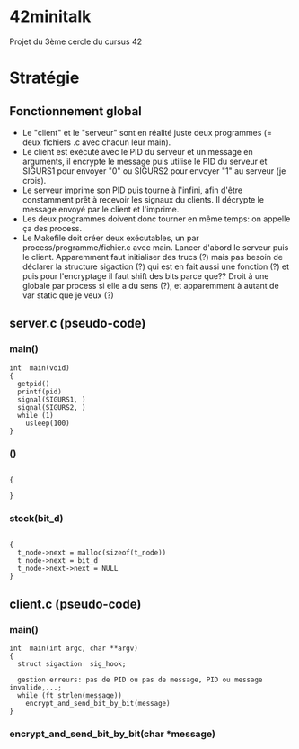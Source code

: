# 42minitalk
Projet du 3ème cercle du cursus 42

# Stratégie
## Fonctionnement global
- Le "client" et le "serveur" sont en réalité juste deux programmes (= deux fichiers .c avec chacun leur main).
- Le client est exécuté avec le PID du serveur et un message en arguments, il encrypte le message puis utilise le PID du serveur et SIGURS1 pour envoyer "0" ou SIGURS2 pour envoyer "1" au serveur (je crois).
- Le serveur imprime son PID puis tourne à l'infini, afin d'être constamment prêt à recevoir les signaux du clients. Il décrypte le message envoyé par le client et l'imprime.
- Les deux programmes doivent donc tourner en même temps: on appelle ça des process. 
- Le Makefile doit créer deux exécutables, un par process/programme/fichier.c avec main. Lancer d'abord le serveur puis le client.
Apparemment faut initialiser des trucs (?) mais pas besoin de déclarer la structure sigaction (?) qui est en fait aussi une fonction (?) et puis pour l'encryptage il faut shift des bits parce que??
Droit à une globale par process si elle a du sens (?), et apparemment à autant de var static que je veux (?)

## server.c (pseudo-code)
### main()
```
int  main(void)
{
  getpid()
  printf(pid)
  signal(SIGURS1, )
  signal(SIGURS2, )
  while (1)
    usleep(100)
}
```

### ()
```

{

}
```

### stock(bit_d)
```

{
  t_node->next = malloc(sizeof(t_node))
  t_node->next = bit_d
  t_node->next->next = NULL
}
```

## client.c (pseudo-code)
### main()
```
int  main(int argc, char **argv)
{
  struct sigaction	sig_hook;

  gestion erreurs: pas de PID ou pas de message, PID ou message invalide,...;
  while (ft_strlen(message))
    encrypt_and_send_bit_by_bit(message)
}
```

### encrypt_and_send_bit_by_bit(char *message)
```

```
